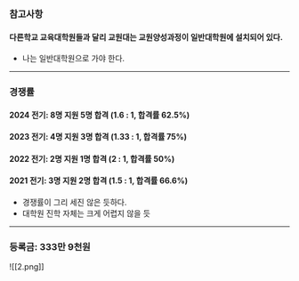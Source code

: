 ### 참고사항
#### 다른학교 교육대학원들과 달리 교원대는 교원양성과정이 일반대학원에 설치되어 있다.
- 나는 일반대학원으로 가야 한다.

---
### 경쟁률
#### 2024 전기: 8명 지원 5명 합격 (1.6 : 1, 합격률 62.5%)
#### 2023 전기: 4명 지원 3명 합격 (1.33 : 1, 합격률 75%)
#### 2022 전기: 2명 지원 1명 합격 (2 : 1, 합격률 50%)
#### 2021 전기: 3명 지원 2명 합격 (1.5 : 1, 합격률 66.6%)

- 경쟁률이 그리 세진 않은 듯하다.
- 대학원 진학 자체는 크게 어렵지 않을 듯

---
### 등록금: 333만 9천원
![[2.png]]
